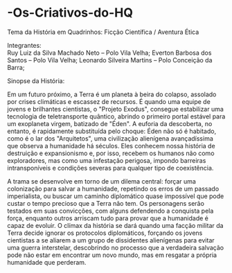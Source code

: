 # -Os-Criativos-do-HQ
Tema da História em Quadrinhos: Ficção Científica / Aventura Ética 

Integrantes:                                                                         
Ruy Luiz da Silva Machado Neto – Polo Vila Velha; 
Everton Barbosa dos Santos – Polo Vila Velha; 
Leonardo Silveira Martins – Polo Conceição da Barra; 

Sinopse da História: 

Em um futuro próximo, a Terra é um planeta à beira do colapso, assolado por crises climáticas e escassez de recursos. É quando uma equipe de jovens e brilhantes cientistas, o "Projeto Exodus", consegue estabilizar uma tecnologia de teletransporte quântico, abrindo o primeiro portal estável para um exoplaneta virgem, batizado de "Éden". A euforia da descoberta, no entanto, é rapidamente substituída pelo choque: Éden não só é habitado, como é o lar dos "Arquitetos", uma civilização alienígena avançadíssima que observa a humanidade há séculos. Eles conhecem nossa história de destruição e expansionismo e, por isso, recebem os humanos não como exploradores, mas como uma infestação perigosa, impondo barreiras intransponíveis e condições severas para qualquer tipo de coexistência. 

A trama se desenvolve em torno de um dilema central: forçar uma colonização para salvar a humanidade, repetindo os erros de um passado imperialista, ou buscar um caminho diplomático quase impossível que pode custar o tempo precioso que a Terra não tem. Os personagens serão testados em suas convicções, com alguns defendendo a conquista pela força, enquanto outros arriscam tudo para provar que a humanidade é capaz de evoluir. O clímax da história se dará quando uma facção militar da Terra decide ignorar os protocolos diplomáticos, forçando os jovens cientistas a se aliarem a um grupo de dissidentes alienígenas para evitar uma guerra interstelar, descobrindo no processo que a verdadeira salvação pode não estar em encontrar um novo mundo, mas em resgatar a própria humanidade que perderam.
